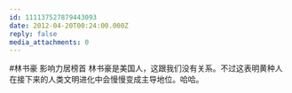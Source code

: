 ```yaml
---
id: 111137527879443093
date: 2012-04-20T00:24:00.000Z
reply: false
media_attachments: 0
---
```


#林书豪 影响力居榜首 林书豪是美国人，这跟我们没有关系。不过这表明黄种人在接下来的人类文明进化中会慢慢变成主导地位。哈哈。 ​​​​

